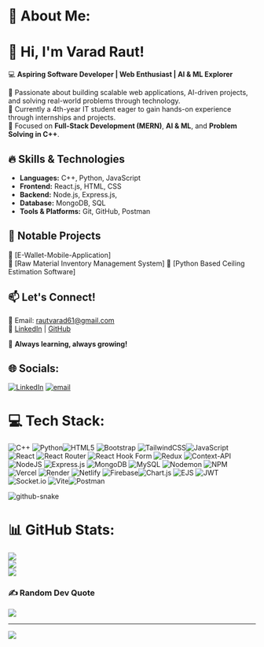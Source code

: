 # 💫 About Me:
# 👋 Hi, I'm Varad Raut! 

💻 **Aspiring Software Developer | Web Enthusiast | AI & ML Explorer**  

🚀 Passionate about building scalable web applications, AI-driven projects, and solving real-world problems through technology.  
🎯 Currently a 4th-year IT student eager to gain hands-on experience through internships and projects.  
📌 Focused on **Full-Stack Development (MERN)**, **AI & ML**, and **Problem Solving in C++**.  

## 🔥 Skills & Technologies  
- **Languages:** C++, Python, JavaScript  
- **Frontend:** React.js, HTML, CSS  
- **Backend:** Node.js, Express.js,
- **Database:** MongoDB, SQL  
- **Tools & Platforms:** Git, GitHub, Postman  

## 📂 Notable Projects  
🔹 [E-Wallet-Mobile-Application]  
🔹 [Raw Material Inventory Management System]
🔹 [Python Based Ceiling Estimation Software]

## 📫 Let's Connect!  
📧 Email: rautvarad61@gmail.com  
🔗 [LinkedIn](#) | [GitHub](https://github.com/VARAD-RAUT)  

🚀 **Always learning, always growing!**  


## 🌐 Socials:
[![LinkedIn](https://img.shields.io/badge/LinkedIn-%230077B5.svg?logo=linkedin&logoColor=white)](https://linkedin.com/in/www.linkedin.com/in/raut-varad) [![email](https://img.shields.io/badge/Email-D14836?logo=gmail&logoColor=white)](mailto:rautvarad61@gmail.com) 

# 💻 Tech Stack:
![C++](https://img.shields.io/badge/c++-%2300599C.svg?style=for-the-badge&logo=c%2B%2B&logoColor=white)  ![Python](https://img.shields.io/badge/python-3670A0?style=for-the-badge&logo=python&logoColor=ffdd54)![HTML5](https://img.shields.io/badge/html5-%23E34F26.svg?style=for-the-badge&logo=html5&logoColor=white)  ![Bootstrap](https://img.shields.io/badge/bootstrap-%238511FA.svg?style=for-the-badge&logo=bootstrap&logoColor=white) ![TailwindCSS](https://img.shields.io/badge/tailwindcss-%2338B2AC.svg?style=for-the-badge&logo=tailwind-css&logoColor=white)![JavaScript](https://img.shields.io/badge/javascript-%23323330.svg?style=for-the-badge&logo=javascript&logoColor=%23F7DF1E) ![React](https://img.shields.io/badge/react-%2320232a.svg?style=for-the-badge&logo=react&logoColor=%2361DAFB) ![React Router](https://img.shields.io/badge/React_Router-CA4245?style=for-the-badge&logo=react-router&logoColor=white) ![React Hook Form](https://img.shields.io/badge/React%20Hook%20Form-%23EC5990.svg?style=for-the-badge&logo=reacthookform&logoColor=white) ![Redux](https://img.shields.io/badge/redux-%23593d88.svg?style=for-the-badge&logo=redux&logoColor=white) ![Context-API](https://img.shields.io/badge/Context--Api-000000?style=for-the-badge&logo=react) ![NodeJS](https://img.shields.io/badge/node.js-6DA55F?style=for-the-badge&logo=node.js&logoColor=white) ![Express.js](https://img.shields.io/badge/express.js-%23404d59.svg?style=for-the-badge&logo=express&logoColor=%2361DAFB)  ![MongoDB](https://img.shields.io/badge/MongoDB-%234ea94b.svg?style=for-the-badge&logo=mongodb&logoColor=white) ![MySQL](https://img.shields.io/badge/mysql-4479A1.svg?style=for-the-badge&logo=mysql&logoColor=white) ![Nodemon](https://img.shields.io/badge/NODEMON-%23323330.svg?style=for-the-badge&logo=nodemon&logoColor=%BBDEAD) ![NPM](https://img.shields.io/badge/NPM-%23CB3837.svg?style=for-the-badge&logo=npm&logoColor=white)  ![Vercel](https://img.shields.io/badge/vercel-%23000000.svg?style=for-the-badge&logo=vercel&logoColor=white) ![Render](https://img.shields.io/badge/Render-%46E3B7.svg?style=for-the-badge&logo=render&logoColor=white) ![Netlify](https://img.shields.io/badge/netlify-%23000000.svg?style=for-the-badge&logo=netlify&logoColor=#00C7B7) ![Firebase](https://img.shields.io/badge/firebase-%23039BE5.svg?style=for-the-badge&logo=firebase)![Chart.js](https://img.shields.io/badge/chart.js-F5788D.svg?style=for-the-badge&logo=chart.js&logoColor=white)  ![EJS](https://img.shields.io/badge/ejs-%23B4CA65.svg?style=for-the-badge&logo=ejs&logoColor=black)  ![JWT](https://img.shields.io/badge/JWT-black?style=for-the-badge&logo=JSON%20web%20tokens)  ![Socket.io](https://img.shields.io/badge/Socket.io-black?style=for-the-badge&logo=socket.io&badgeColor=010101) ![Vite](https://img.shields.io/badge/vite-%23646CFF.svg?style=for-the-badge&logo=vite&logoColor=white)![Postman](https://img.shields.io/badge/Postman-FF6C37?style=for-the-badge&logo=postman&logoColor=white) 

<picture>
  <source media="(prefers-color-scheme: dark)" srcset="https://raw.githubusercontent.com/VARAD-RAUT/Varad-Raut-Github-Profile/output/github-snake-dark.svg" />
  <source media="(prefers-color-scheme: light)" srcset="https://raw.githubusercontent.com/VARAD-RAUT/Varad-Raut-Github-Profile/output/github-snake.svg" />
  <img alt="github-snake" src="https://raw.githubusercontent.com/VARAD-RAUT/Varad-Raut-Github-Profile/output/github-snake.svg" />
</picture>





# 📊 GitHub Stats:
![](https://github-readme-stats.vercel.app/api?username=VARAD-RAUT&theme=dark&hide_border=false&include_all_commits=false&count_private=false)<br/>
![](https://nirzak-streak-stats.vercel.app/?user=VARAD-RAUT&theme=dark&hide_border=false)<br/>
![](https://github-readme-stats.vercel.app/api/top-langs/?username=VARAD-RAUT&theme=dark&hide_border=false&include_all_commits=false&count_private=false&layout=compact)

### ✍️ Random Dev Quote
![](https://quotes-github-readme.vercel.app/api?type=horizontal&theme=radical)

---
[![](https://visitcount.itsvg.in/api?id=VARAD-RAUT&icon=0&color=0)](https://visitcount.itsvg.in)

<!-- Proudly created with GPRM ( https://gprm.itsvg.in ) -->
